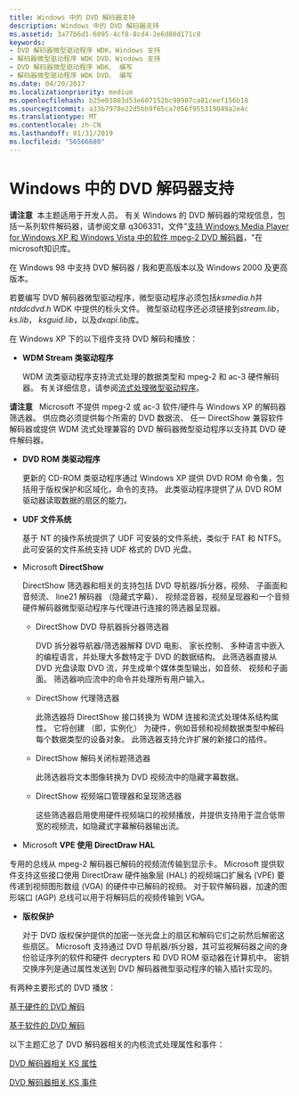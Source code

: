 ```yaml
---
title: Windows 中的 DVD 解码器支持
description: Windows 中的 DVD 解码器支持
ms.assetid: 3a77b6d1-6095-4cf8-8cd4-2e6d80d171c8
keywords:
- DVD 解码器微型驱动程序 WDK，Windows 支持
- 解码器微型驱动程序 WDK DVD，Windows 支持
- DVD 解码器微型驱动程序 WDK、 编写
- 解码器微型驱动程序 WDK DVD、 编写
ms.date: 04/20/2017
ms.localizationpriority: medium
ms.openlocfilehash: b25e03803d53e607152bc98987ca81ceef156b18
ms.sourcegitcommit: a33b7978e22d5bb9f65ca7056f955319049a2e4c
ms.translationtype: MT
ms.contentlocale: zh-CN
ms.lasthandoff: 01/31/2019
ms.locfileid: "56566680"
---
```

# <a name="dvd-decoder-support-in-windows"></a>Windows 中的 DVD 解码器支持





**请注意**  本主题适用于开发人员。 有关 Windows 的 DVD 解码器的常规信息，包括一系列软件解码器，请参阅文章 q306331，文件"[支持 Windows Media Player for Windows XP 和 Windows Vista 中的软件 mpeg-2 DVD 解码器](https://go.microsoft.com/fwlink/p/?linkid=3100&ID=306331)，"在 microsoft知识库。

 

在 Windows 98 中支持 DVD 解码器 / 我和更高版本以及 Windows 2000 及更高版本。

若要编写 DVD 解码器微型驱动程序，微型驱动程序必须包括*ksmedia.h*并*ntddcdvd.h* WDK 中提供的标头文件。 微型驱动程序还必须链接到*stream.lib*， *ks.lib*， *ksguid.lib*，以及*dxapi.lib*库。

在 Windows XP 下的以下组件支持 DVD 解码和播放：

-   **WDM Stream 类驱动程序**

    WDM 流类驱动程序支持流式处理的数据类型和 mpeg-2 和 ac-3 硬件解码器。 有关详细信息，请参阅[流式处理微型驱动程序](https://msdn.microsoft.com/library/windows/hardware/ff568275)。

**请注意**   Microsoft 不提供 mpeg-2 或 ac-3 软件/硬件与 Windows XP 的解码器筛选器。 供应商必须提供每个所需的 DVD 数据流、 任一 DirectShow 兼容软件解码器或提供 WDM 流式处理兼容的 DVD 解码器微型驱动程序以支持其 DVD 硬件解码器。

 

-   **DVD ROM 类驱动程序**

    更新的 CD-ROM 类驱动程序通过 Windows XP 提供 DVD ROM 命令集，包括用于版权保护和区域化，命令的支持。 此类驱动程序提供了从 DVD ROM 驱动器读取数据的扇区的能力。

-   **UDF 文件系统**

    基于 NT 的操作系统提供了 UDF 可安装的文件系统，类似于 FAT 和 NTFS。 此可安装的文件系统支持 UDF 格式的 DVD 光盘。

-   Microsoft **DirectShow**

    DirectShow 筛选器和相关的支持包括 DVD 导航器/拆分器，视频、 子画面和音频流、 line21 解码器 （隐藏式字幕）、 视频混音器，视频呈现器和一个音频硬件解码器微型驱动程序与代理进行连接的筛选器呈现器。

    -   DirectShow DVD 导航器拆分器筛选器

        DVD 拆分器导航器/筛选器解释 DVD 电影、 家长控制、 多种语言中嵌入的编程语言，并处理大多数特定于 DVD 的数据结构。 此筛选器直接从 DVD 光盘读取 DVD 流，并生成单个媒体类型输出，如音频、 视频和子画面。 筛选器响应流中的命令并处理所有用户输入。

    -   DirectShow 代理筛选器

        此筛选器将 DirectShow 接口转换为 WDM 连接和流式处理体系结构属性。 它将创建 （即，实例化） 为硬件，例如音频和视频数据类型中解码每个数据类型的设备对象。 此筛选器支持允许扩展的新接口的插件。

    -   DirectShow 解码关闭标题筛选器

        此筛选器将文本图像转换为 DVD 视频流中的隐藏字幕数据。

    -   DirectShow 视频端口管理器和呈现筛选器

        这些筛选器启用使用硬件视频端口的视频播放，并提供支持用于混合低带宽的视频流，如隐藏式字幕解码器输出流。

-   Microsoft **VPE 使用 DirectDraw HAL**

专用的总线从 mpeg-2 解码器已解码的视频流传输到显示卡。 Microsoft 提供软件支持这些接口使用 DirectDraw 硬件抽象层 (HAL) 的视频端口扩展名 (VPE) 要传递到视频图形数组 (VGA) 的硬件中已解码的视频。 对于软件解码器，加速的图形端口 (AGP) 总线可以用于将解码后的视频传输到 VGA。

-   **版权保护**

    对于 DVD 版权保护提供的加密一张光盘上的扇区和解码它们之前然后解密这些扇区。 Microsoft 支持通过 DVD 导航器/拆分器，其可监视解码器之间的身份验证序列的软件和硬件 decrypters 和 DVD ROM 驱动器在计算机中。 密钥交换序列是通过属性发送到 DVD 解码器微型驱动程序的输入插针实现的。

有两种主要形式的 DVD 播放：

[基于硬件的 DVD 解码](hardware-based-dvd-decoding.md)

[基于软件的 DVD 解码](software-based-dvd-decoding.md)

以下主题汇总了 DVD 解码器相关的内核流式处理属性和事件：

[DVD 解码器相关 KS 属性](dvd-decoder-related-ks-properties.md)

[DVD 解码器相关 KS 事件](dvd-decoder-related-ks-events.md)

 

 




